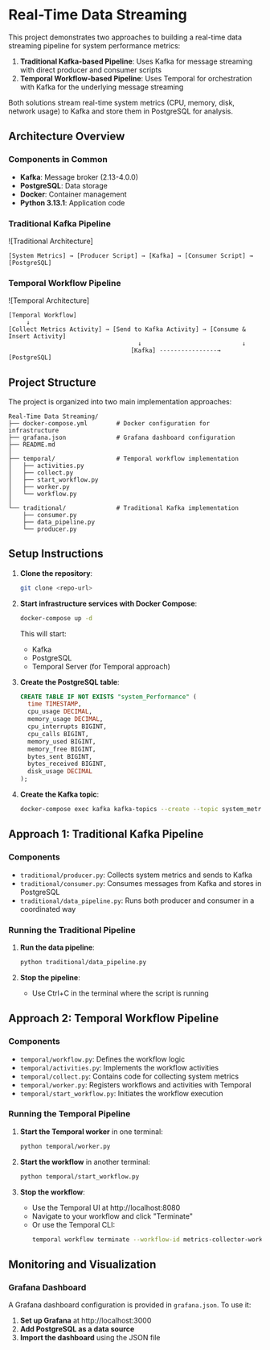 # Real-Time Data Streaming

This project demonstrates two approaches to building a real-time data streaming pipeline for system performance metrics:

1. **Traditional Kafka-based Pipeline**: Uses Kafka for message streaming with direct producer and consumer scripts
2. **Temporal Workflow-based Pipeline**: Uses Temporal for orchestration with Kafka for the underlying message streaming

Both solutions stream real-time system metrics (CPU, memory, disk, network usage) to Kafka and store them in PostgreSQL for analysis.

## Architecture Overview

### Components in Common
- **Kafka**: Message broker (2.13-4.0.0)
- **PostgreSQL**: Data storage
- **Docker**: Container management 
- **Python 3.13.1**: Application code

### Traditional Kafka Pipeline
![Traditional Architecture]
```
[System Metrics] → [Producer Script] → [Kafka] → [Consumer Script] → [PostgreSQL]
```

### Temporal Workflow Pipeline
![Temporal Architecture]
```
[Temporal Workflow]
     ↓
[Collect Metrics Activity] → [Send to Kafka Activity] → [Consume & Insert Activity]
                                    ↓                            ↓
                                  [Kafka] ----------------→ [PostgreSQL]
```

## Project Structure

The project is organized into two main implementation approaches:

```
Real-Time Data Streaming/
├── docker-compose.yml        # Docker configuration for infrastructure
├── grafana.json              # Grafana dashboard configuration
├── README.md                 
│
├── temporal/                 # Temporal workflow implementation
│   ├── activities.py         
│   ├── collect.py            
│   ├── start_workflow.py     
│   ├── worker.py            
│   └── workflow.py         
│
└── traditional/              # Traditional Kafka implementation
    ├── consumer.py           
    ├── data_pipeline.py      
    └── producer.py           
```

## Setup Instructions

1. **Clone the repository**:
   ```bash
   git clone <repo-url>
   ```

2. **Start infrastructure services with Docker Compose**:
   ```bash
   docker-compose up -d
   ```
   This will start:
   - Kafka
   - PostgreSQL
   - Temporal Server (for Temporal approach)

3. **Create the PostgreSQL table**:
   ```sql
   CREATE TABLE IF NOT EXISTS "system_Performance" (
     time TIMESTAMP,
     cpu_usage DECIMAL,
     memory_usage DECIMAL,
     cpu_interrupts BIGINT,
     cpu_calls BIGINT,
     memory_used BIGINT,
     memory_free BIGINT,
     bytes_sent BIGINT,
     bytes_received BIGINT,
     disk_usage DECIMAL
   );
   ```

4. **Create the Kafka topic**:
   ```bash
   docker-compose exec kafka kafka-topics --create --topic system_metrics --bootstrap-server localhost:9092 --partitions 1 --replication-factor 1
   ```

## Approach 1: Traditional Kafka Pipeline

### Components
- `traditional/producer.py`: Collects system metrics and sends to Kafka
- `traditional/consumer.py`: Consumes messages from Kafka and stores in PostgreSQL
- `traditional/data_pipeline.py`: Runs both producer and consumer in a coordinated way

### Running the Traditional Pipeline

1. **Run the data pipeline**:
   ```bash
   python traditional/data_pipeline.py
   ```

2. **Stop the pipeline**:
   - Use Ctrl+C in the terminal where the script is running

## Approach 2: Temporal Workflow Pipeline

### Components
- `temporal/workflow.py`: Defines the workflow logic
- `temporal/activities.py`: Implements the workflow activities
- `temporal/collect.py`: Contains code for collecting system metrics
- `temporal/worker.py`: Registers workflows and activities with Temporal
- `temporal/start_workflow.py`: Initiates the workflow execution

### Running the Temporal Pipeline

1. **Start the Temporal worker** in one terminal:
   ```bash
   python temporal/worker.py
   ```

2. **Start the workflow** in another terminal:
   ```bash
   python temporal/start_workflow.py
   ```

3. **Stop the workflow**:
   - Use the Temporal UI at http://localhost:8080
   - Navigate to your workflow and click "Terminate"
   - Or use the Temporal CLI:
     ```bash
     temporal workflow terminate --workflow-id metrics-collector-workflow
     ```

## Monitoring and Visualization

### Grafana Dashboard
A Grafana dashboard configuration is provided in `grafana.json`. To use it:

1. **Set up Grafana** at http://localhost:3000
2. **Add PostgreSQL as a data source**
3. **Import the dashboard** using the JSON file